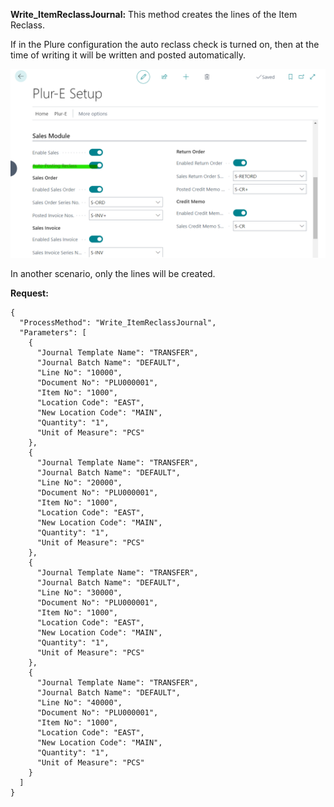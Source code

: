 **Write_ItemReclassJournal:**
This method creates the lines of the Item Reclass.

If in the Plure configuration the auto reclass check is turned on, then at the time of writing it will be written and posted automatically.

![image.png](/.attachments/image-49025a53-995d-4fe3-b84a-fa30ef4e6b08.png)

In another scenario, only the lines will be created.



**Request:**


```
{
  "ProcessMethod": "Write_ItemReclassJournal",
  "Parameters": [
    {
      "Journal Template Name": "TRANSFER",
      "Journal Batch Name": "DEFAULT",
      "Line No": "10000",
      "Document No": "PLU000001",
      "Item No": "1000",
      "Location Code": "EAST",
      "New Location Code": "MAIN",
      "Quantity": "1",
      "Unit of Measure": "PCS"
    },
    {
      "Journal Template Name": "TRANSFER",
      "Journal Batch Name": "DEFAULT",
      "Line No": "20000",
      "Document No": "PLU000001",
      "Item No": "1000",
      "Location Code": "EAST",
      "New Location Code": "MAIN",
      "Quantity": "1",
      "Unit of Measure": "PCS"
    },
    {
      "Journal Template Name": "TRANSFER",
      "Journal Batch Name": "DEFAULT",
      "Line No": "30000",
      "Document No": "PLU000001",
      "Item No": "1000",
      "Location Code": "EAST",
      "New Location Code": "MAIN",
      "Quantity": "1",
      "Unit of Measure": "PCS"
    },
    {
      "Journal Template Name": "TRANSFER",
      "Journal Batch Name": "DEFAULT",
      "Line No": "40000",
      "Document No": "PLU000001",
      "Item No": "1000",
      "Location Code": "EAST",
      "New Location Code": "MAIN",
      "Quantity": "1",
      "Unit of Measure": "PCS"
    }
  ]
}
```
